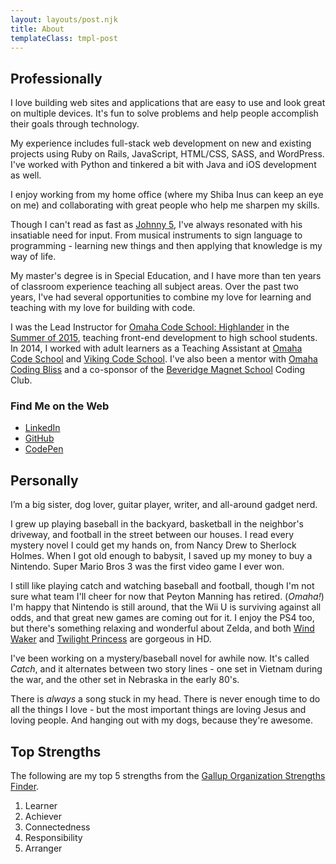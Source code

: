 ```yaml
---
layout: layouts/post.njk
title: About
templateClass: tmpl-post
---
```


## Professionally

I love building web sites and applications that are easy to use and look great on multiple devices.  It's fun to solve problems and help people accomplish their goals through technology.  

My experience includes full-stack web development on new and existing projects using Ruby on Rails, JavaScript, HTML/CSS, SASS, and WordPress.  I've worked with Python and tinkered a bit with Java and iOS development as well.  

I enjoy working from my home office (where my Shiba Inus can keep an eye on me) and collaborating with great people who help me sharpen my skills.
 
Though I can't read as fast as <a href="https://youtu.be/Pj-qBUWOYfE" target="__blank">Johnny 5</a>, I've always resonated with his insatiable need for input.  From musical instruments to sign language to programming - learning new things and then applying that knowledge is my way of life.  

My master's degree is in Special Education, and I have more than ten years of classroom experience teaching all subject areas.  Over the past two years, I've had several opportunities to combine my love for learning and teaching with my love for building with code. 

I was the Lead Instructor for [Omaha Code School: Highlander](http://highlander.omahacodeschool.com/) in the [Summer of 2015](http://highlander.omahacodeschool.com/summer-2015/), teaching front-end development to high school students.  In 2014, I worked with adult learners as a Teaching Assistant at [Omaha Code School](http://www.omahacodeschool.com/) and [Viking Code School](http://www.vikingcodeschool.com/).  I've also been a mentor with [Omaha Coding Bliss](http://www.meetup.com/Coding-Bliss/) and a co-sponsor of the [Beveridge Magnet School](http://beveridge.ops.org/) Coding Club.

### Find Me on the Web

*  [LinkedIn](https://www.linkedin.com/in/abbyjones80)
*  [GitHub](https://github.com/AbbyJonesDev?tab=repositories)
*  [CodePen](http://codepen.io/AbbyJonesDev/)

## Personally

I’m a big sister, dog lover, guitar player, writer, and all-around gadget nerd.

I grew up playing baseball in the backyard, basketball in the neighbor's driveway, and football in the street between our houses.  I read every mystery novel I could get my hands on, from Nancy Drew to Sherlock Holmes.  When I got old enough to babysit, I saved up my money to buy a Nintendo.  Super Mario Bros 3 was the first video game I ever won.

I still like playing catch and watching baseball and football, though I'm not sure what team I'll cheer for now that Peyton Manning has retired.  (*Omaha!*)  I'm happy that Nintendo is still around, that the Wii U is surviving against all odds, and that great new games are coming out for it.  I enjoy the PS4 too, but there's something relaxing and wonderful about Zelda, and both [Wind Waker](http://www.zelda.com/windwaker/) and [Twilight Princess](http://zelda.com/twilight-princess-hd/) are gorgeous in HD.    

I've been working on a mystery/baseball novel for awhile now.  It's called _Catch_, and it alternates between two story lines - one set in Vietnam during the war, and the other set in Nebraska in the early 80's.

There is _always_ a song stuck in my head. There is never enough time to do all the things I love - but the most important things are loving Jesus and loving people. And hanging out with my dogs, because they're awesome.

## Top Strengths

The following are my top 5 strengths from the [Gallup Organization Strengths Finder](https://www.gallupstrengthscenter.com/).

1.  Learner
2.  Achiever
3.  Connectedness
4.  Responsibility
5.  Arranger